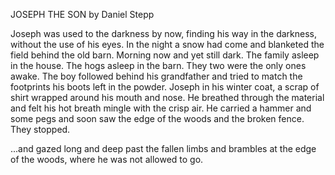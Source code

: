 JOSEPH THE SON by Daniel Stepp

Joseph was used to the darkness by now, finding his way in the darkness, without the use of his eyes. In the night a snow had come and blanketed the field behind the old barn. Morning now and yet still dark. The family asleep in the house. The hogs asleep in the barn. They two were the only ones awake. The boy followed behind his grandfather and tried to match the footprints his boots left in the powder. Joseph in his winter coat, a scrap of shirt wrapped around his mouth and nose. He breathed through the material and felt his hot breath mingle with the crisp air. He carried a hammer and some pegs and soon saw the edge of the woods and the broken fence. They stopped.



...and gazed long and deep past the fallen limbs and brambles at the edge of the woods, where he was not allowed to go.